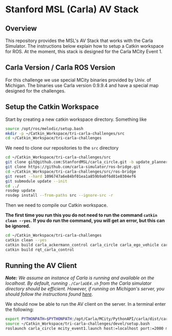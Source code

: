 # Stanford MSL (Carla) AV Stack

## Overview

This repository provides the MSL's AV Stack that works with the Carla Simulator.
The instructions below explain how to setup a Catkin workspace for ROS. At the
moment, this stack is designed for the Carla MCity Event 1.

[comment]: <> (
    TODO: Add details about the high and low level architecture of the AV stack
)

## Carla Version / Carla ROS Version

For this challenge we use special MCity binaries provided by Univ. of Michigan.
The binaries use Carla version 0.9.9.4 and have a special map designed for the
challenges.

## Setup the Catkin Workspace

Start by creating a new catkin workspace directory. Something like

```bash
source /opt/ros/melodic/setup.bash
mkdir -p ~/Catkin_Workspace/tri-carla-challenges/src
cd ~/Catkin_Workspace/tri-carla-challenges
```

We need to clone our repositories to the `src` directory

```bash
cd ~/Catkin_Workspace/tri-carla-challenges/src
git clone git@github.com:StanfordMSL/carla_circle.git -b update_planners
git clone https://github.com/carla-simulator/ros-bridge.git
cd ~/Catkin_Workspace/tri-carla-challenges/src/ros-bridge
git reset --hard 1096747a6e84bf01ea1a859b9a0f6d01e0304ef6
git submodule update --init
cd ../
rosdep update
rosdep install --from-paths src --ignore-src -r
```

Then we need to compile our Catkin workspace.

**The first time you run this you do not need to run the command
`catkin clean --yes`. If you do run the command, you will get an error, but this
can be ignored.**

```bash
cd ~/Catkin_Workspace/tri-carla-challenges
catkin clean --yes
catkin build carla_ackermann_control carla_circle carla_ego_vehicle carla_infrastructure carla_manual_control carla_msgs carla_ros_bridge carla_waypoint_publisher
catkin build rqt_carla_control
```

## Running the AV Client

***Note:**
We assume an instance of Carla is running and available on the localhost. By
default, running `./CarlaUE4.sh` from the Carla simulator directory should be
efficient. However, if running on Michigan's server, you should follow the
instructions found [here](https://yyab.github.io/mcityCarlaChallenge.io/).*

We should now be able to run the AV client on the server. In a terminal enter
the following:

```bash
export PYTHONPATH=$PYTHONPATH:/opt/Carla/MCity/PythonAPI/carla/dist/carla-0.9.9-py2.7-linux-x86_64.egg
source ~/Catkin_Workspace/tri-carla-challenges/devel/setup.bash
roslaunch carla_circle mcity_event1.launch host:=localhost port:=2000 max_speed:=5.0 opp_vel:=5.0 plan_steps:=10 plan_horizon:=3.0
```
